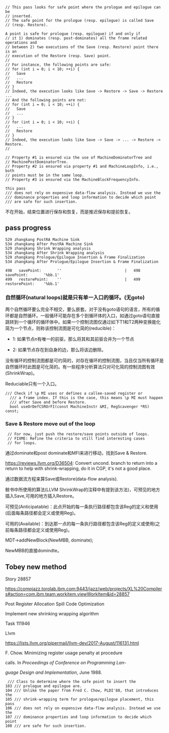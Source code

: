 ```shell
// This pass looks for safe point where the prologue and epilogue can be
// inserted.
// The safe point for the prologue (resp. epilogue) is called Save
// (resp. Restore).

A point is safe for prologue (resp. epilogue) if and only if
// it 1) dominates (resp. post-dominates) all the frame related operations and
// between 2) two executions of the Save (resp. Restore) point there is an
// execution of the Restore (resp. Save) point.
//
// For instance, the following points are safe:
// for (int i = 0; i < 10; ++i) {
//   Save
//   ...
//   Restore
// }
// Indeed, the execution looks like Save -> Restore -> Save -> Restore ...
// And the following points are not:
// for (int i = 0; i < 10; ++i) {
//   Save
//   ...
// }
// for (int i = 0; i < 10; ++i) {
//   ...
//   Restore
// }
// Indeed, the execution looks like Save -> Save -> ... -> Restore -> Restore.
//

// Property #1 is ensured via the use of MachineDominatorTree and
// MachinePostDominatorTree.
// Property #2 is ensured via property #1 and MachineLoopInfo, i.e., both
// points must be in the same loop.
// Property #3 is ensured via the MachineBlockFrequencyInfo.

this pass
/// does not rely on expensive data-flow analysis. Instead we use the
/// dominance properties and loop information to decide which point
/// are safe for such insertion.
```



不在开始，结束位置进行保存和恢复，而是推迟保存和提前恢复。

## pass progress

```shell
529 zhangkang PostRA Machine Sink
534 zhangkang After PostRA Machine Sink
529 zhangkang Shrink Wrapping analysis
534 zhangkang After Shrink Wrapping analysis
529 zhangkang Prologue/Epilogue Insertion & Frame Finalization
534 zhangkang After Prologue/Epilogue Insertion & Frame Finalization
```



```shell
498   savePoint:       ''                            |   498   savePoint:       '%bb.1'
499   restorePoint:    ''                            |   499   restorePoint:    '%bb.1'
```





### 自然循环(natural loops)就是只有单一入口的循环。(无goto)

两个自然循环要么完全不相交，要么嵌套。对于没有goto语句的语言，所有的循环都是自然循环。一般循环可能存在多个到循环体的入口，如通过goto语句直接跳转到一个循环的循环体中。如果一个控制流图仅通过如下T1和T2两种变换能化简为一个节点，则称该控制流图是可化简的(reducible)：

- 1: 如果节点n有唯一的前驱，那么将其和其前驱合并为一个节点

- 2: 如果节点存在到自身的边，那么将该边删除。

没有循环的控制流图都是可约简的，对存在循环的控制流图，当且仅当所有循环是自然循环时此图是可化简的。有一些程序分析算法只对可化简的控制流图有效(ShrinkWrap)。

Reduciable只有一个入口。



```
/// Check if \p MI uses or defines a callee-saved register or
  /// a frame index. If this is the case, this means \p MI must happen
  /// after Save and before Restore.
  bool useOrDefCSROrFI(const MachineInstr &MI, RegScavenger *RS) const;
```



### Save & Restore move out of the loop

```
 // For now, just push the restore/save points outside of loops.
 // FIXME: Refine the criteria to still find interesting cases
 // for loops.
```



通过dominate和post dominate和MFI来进行移动，找到Save & Restore.

https://reviews.llvm.org/D36504: Convert uncond. branch to return into a return to help with shrink-wrapping, do it in CGP, it's not a good place.



通过数据流方程来算Save或Restore(data-flow analysis).

鲸书中所使用的算法(LLVM ShrinkWrap的注释中有提到该方法)，可预见的地方插入Save,可用的地方插入Restore。

可预见(Anticipatable)：此点开始的每一条执行路径都包含该Reg的定义和使用(后面每条路径都会定义或使用Reg)。

可用的(Available)：到达那一点的每一条执行路径都包含该Reg的定义或使用(之前每条路径都会定义或使用Reg)。



MDT->addNewBlock(NewMBB, dominate);

NewMBB的直接domindte。



## Tobey new method

Story 28857

https://compjazz.torolab.ibm.com:9443/jazz/web/projects/XL%20Compilers#action=com.ibm.team.workitem.viewWorkItem&id=28857

Post Register Allocation Spill Code Optimization

Implement new shrinking wrapping algorithm

Task 111946



Llvm

https://lists.llvm.org/pipermail/llvm-dev/2017-August/116131.html



F. Chow. Minimizing register usage penalty at procedure

calls. In *Proceedings of Conference on Programming Lan-*

*guage Design and Implementation*, June 1988.

```
 /// Class to determine where the safe point to insert the
103 /// prologue and epilogue are.
104 /// Unlike the paper from Fred C. Chow, PLDI'88, that introduces the
105 /// shrink-wrapping term for prologue/epilogue placement, this pass
106 /// does not rely on expensive data-flow analysis. Instead we use the
107 /// dominance properties and loop information to decide which point
108 /// are safe for such insertion.
```

